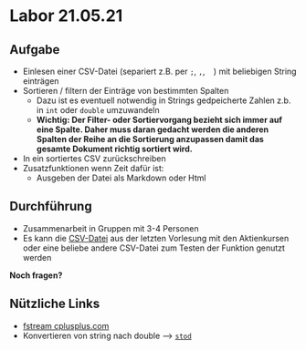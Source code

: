 # Labor 21.05.21

## Aufgabe
- Einlesen einer CSV-Datei (separiert z.B. per `;`, `,`, ` ` ) mit beliebigen String einträgen
- Sortieren / filtern der Einträge von bestimmten Spalten
  - Dazu ist es eventuell notwendig in Strings gedpeicherte Zahlen z.b. in `int` oder `double` umzuwandeln
  - **Wichtig: Der Filter- oder Sortiervorgang bezieht sich immer auf eine Spalte. Daher muss daran gedacht werden die anderen Spalten der Reihe an die Sortierung anzupassen damit das gesamte Dokument richtig sortiert wird.**
- In ein sortiertes CSV zurückschreiben
- Zusatzfunktionen wenn Zeit dafür ist:
  - Ausgeben der Datei als Markdown oder Html 

## Durchführung
- Zusammenarbeit in Gruppen mit 3-4 Personen
- Es kann die [CSV-Datei](https://github.com/TEL20A/Informatik-2/blob/main/Vorlesungsmaterial/21-05-17/wkn_716460_historic.csv) aus der letzten Vorlesung mit den Aktienkursen oder eine beliebe andere CSV-Datei zum Testen der Funktion genutzt werden


**Noch fragen?**


## Nützliche Links

- [fstream cplusplus.com](https://www.cplusplus.com/reference/fstream/fstream/)
- Konvertieren von string nach double --> [`stod`](https://www.cplusplus.com/reference/string/stod/)
